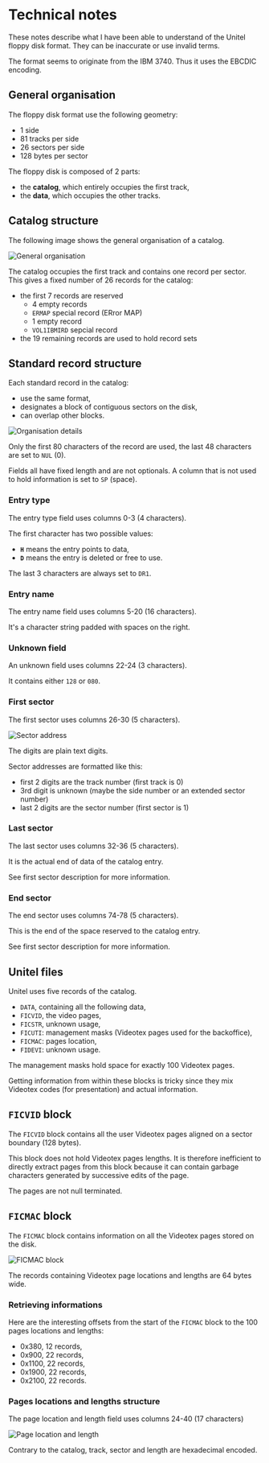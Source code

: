 Technical notes
===============

These notes describe what I have been able to understand of the Unitel floppy
disk format. They can be inaccurate or use invalid terms.

The format seems to originate from the IBM 3740. Thus it uses the EBCDIC
encoding.

General organisation
--------------------

The floppy disk format use the following geometry:

- 1 side
- 81 tracks per side
- 26 sectors per side
- 128 bytes per sector

The floppy disk is composed of 2 parts:

- the **catalog**, which entirely occupies the first track,
- the **data**, which occupies the other tracks.

Catalog structure
-----------------

The following image shows the general organisation of a catalog.

![General organisation](disk_catalog_general.png "General organisation")

The catalog occupies the first track and contains one record per sector. This
gives a fixed number of 26 records for the catalog:

- the first 7 records are reserved
    * 4 empty records
    * `ERMAP` special record (ERror MAP) 
    * 1 empty record
    * `VOL1IBMIRD` sepcial record
- the 19 remaining records are used to hold record sets

Standard record structure
-------------------------

Each standard record in the catalog:

- use the same format,
- designates a block of contiguous sectors on the disk,
- can overlap other blocks.

![Organisation details](disk_catalog_details.png "Organisation details")

Only the first 80 characters of the record are used, the last 48 characters are
set to `NUL` (0).

Fields all have fixed length and are not optionals. A column that is not used
to hold information is set to `SP` (space).

### Entry type

The entry type field uses columns 0-3 (4 characters).

The first character has two possible values:

- **`H`** means the entry points to data,
- **`D`** means the entry is deleted or free to use.

The last 3 characters are always set to `DR1`.

### Entry name

The entry name field uses columns 5-20 (16 characters).

It's a character string padded with spaces on the right.

### Unknown field

An unknown field uses columns 22-24 (3 characters).

It contains either `128` or `080`.

### First sector

The first sector uses columns 26-30 (5 characters).

![Sector address](disk_catalog_details.png "Sector address")

The digits are plain text digits.

Sector addresses are formatted like this:

- first 2 digits are the track number (first track is 0)
- 3rd digit is unknown (maybe the side number or an extended sector number)
- last 2 digits are the sector number (first sector is 1)

### Last sector

The last sector uses columns 32-36 (5 characters).

It is the actual end of data of the catalog entry.

See first sector description for more information.

### End sector

The end sector uses columns 74-78 (5 characters).

This is the end of the space reserved to the catalog entry.

See first sector description for more information.

Unitel files
------------

Unitel uses five records of the catalog.

- `DATA`, containing all the following data,
- `FICVID`, the video pages,
- `FICSTR`, unknown usage,
- `FICUTI`: management masks (Videotex pages used for the backoffice),
- `FICMAC`: pages location,
- `FIDEVI`: unknown usage.

The management masks hold space for exactly 100 Videotex pages.

Getting information from within these blocks is tricky since they mix
Videotex codes (for presentation) and actual information.

`FICVID` block
--------------

The `FICVID` block contains all the user Videotex pages aligned on a sector
boundary (128 bytes).

This block does not hold Videotex pages lengths. It is therefore inefficient to
directly extract pages from this block because it can contain garbage characters
generated by successive edits of the page.

The pages are not null terminated.

`FICMAC` block
--------------

The `FICMAC` block contains information on all the Videotex pages stored on
the disk.

![FICMAC block](unitel_ficmac.png "FICMAC block")

The records containing Videotex page locations and lengths are 64 bytes wide.

### Retrieving informations

Here are the interesting offsets from the start of the `FICMAC` block to the
100 pages locations and lengths:

- 0x380, 12 records,
- 0x900, 22 records,
- 0x1100, 22 records,
- 0x1900, 22 records,
- 0x2100, 22 records.

### Pages locations and lengths structure

The page location and length field uses columns 24-40 (17 characters)

![Page location and length](page_location_length.png "Page location and length")

Contrary to the catalog, track, sector and length are hexadecimal encoded.
